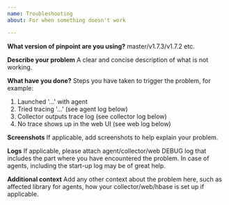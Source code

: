 ```yaml
---
name: Troubleshooting
about: For when something doesn't work

---
```


**What version of pinpoint are you using?**
master/v1.7.3/v1.7.2 etc.

**Describe your problem**
A clear and concise description of what is not working.

**What have you done?**
Steps you have taken to trigger the problem, for example:
1. Launched '...' with agent
2. Tried tracing '...' (see agent log below)
3. Collector outputs trace log (see collector log below)
4. No trace shows up in the web UI (see web log below)

**Screenshots**
If applicable, add screenshots to help explain your problem.

**Logs**
If applicable, please attach agent/collector/web DEBUG log that includes the part where you have encountered the problem. In case of agents, including the start-up log may be of great help.

**Additional context**
Add any other context about the problem here, such as affected library for agents, how your collector/web/hbase is set up if applicable.
